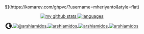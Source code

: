 <p align="center">
![](https://komarev.com/ghpvc/?username=mheriyanto&style=flat)
<p>

<a align="center" href="https://mheriyanto.github.io">
    <p align="center">
    <img src="https://github-readme-stats.vercel.app/api?username=mheriyanto&count_private=true&show_icons=true&theme=gotham" alt="my github stats" width="420"/>&nbsp;<img src="https://github-readme-stats.vercel.app/api/top-langs/?username=mheriyanto&layout=compact&theme=gotham" alt="languages" height="165">
    </p>
</a>

<p align="center">

<a href="https://mheriyanto.github.io" target="blank">
<img align="center" src="https://raw.githubusercontent.com/iconic/open-iconic/master/svg/globe.svg" alt="@arshiamidos" height="20" width="20" />
</a>

<a href="https://medium.com/@mheriyanto" target="blank">
<img align="center" src="https://cdn.jsdelivr.net/npm/simple-icons@3.0.1/icons/medium.svg" alt="@arshiamidos" height="20" width="20" />
</a>

<a href="https://linkedin.com/in/mheriyanto" target="blank">
<img align="center" src="https://cdn.jsdelivr.net/npm/simple-icons@3.0.1/icons/linkedin.svg" alt="arshiamidos" height="20" width="20" />
</a>

<a href="https://github.com/mheriyanto" target="blank">
<img align="center" src="https://cdn.jsdelivr.net/npm/simple-icons@3.0.1/icons/github.svg" alt="arshiamidos" height="20" width="20" />
</a>

<a href="https://gitlab.com/mheriyanto" target="blank">
<img align="center" src="https://cdn.jsdelivr.net/npm/simple-icons@3.0.1/icons/gitlab.svg" alt="arshiamidos" height="20" width="20" />
</a>

</p>
